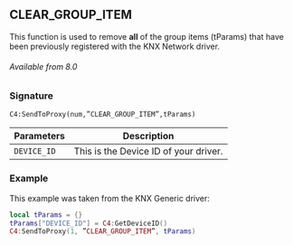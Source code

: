## CLEAR\_GROUP\_ITEM

This function is used to remove **all** of the group items (tParams) that have been previously registered with the KNX Network driver.


###### Available from 8.0


### Signature

`C4:SendToProxy(num,”CLEAR_GROUP_ITEM”,tParams) `


| Parameters  | Description |
| --- | --- |
| `DEVICE_ID` | This is the Device ID of your driver. |


### Example

This example was taken from the KNX Generic driver: 

```lua
local tParams = {}
tParams["DEVICE_ID"] = C4:GetDeviceID()
C4:SendToProxy(1, ”CLEAR_GROUP_ITEM”, tParams)
```
